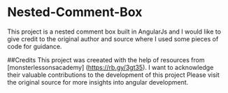 # Nested-Comment-Box
This project is a nested comment box built in AngularJs and I would like to give credit to the original author and source where I used some pieces of code for guidance.

##Credits
This project was creeated with the help of resources from [monsterlessonsacademy] (https://rb.gy/3gt35). I want to acknowledge their valuable contributions to the development of this project
Please visit the original source for more insights into angular development.
